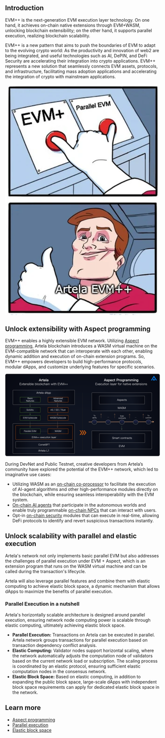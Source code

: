 ## Introduction

EVM++ is the next-generation EVM execution layer technology. On one hand, it achieves on-chain native extensions through EVM+WASM, unlocking blockchain extensibility; on the other hand, it supports parallel execution, realizing blockchain scalability.

EVM++ is a new pattern that aims to push the boundaries of EVM to adapt to the evolving crypto world: As the productivity and innovation of web2 are being integrated, and useful technologies such as AI, DePIN, and DeFi Security are accelerating their integration into crypto applications. EVM++ represents a new solution that seamlessly connects EVM assets, protocols, and infrastructure, facilitating mass adoption applications and accelerating the integration of crypto with mainstream applications.

![fifty_p](./img/evm++_1.png)

## Unlock extensibility with Aspect programming

EVM++ enables a highly extensible EVM network. Utilizing [Aspect programming](/main/Aspect-Programming/Aspect), Artela blockchain introduces a WASM virtual machine on the EVM-compatible network that can interoperate with each other, enabling dynamic addition and execution of on-chain extension programs. So, EVM++ empowers developers to build high-performance protocols, modular dApps, and customize underlying features for specific scenarios.

![sss](./img/artela3.png)

During DevNet and Public Testnet, creative developers from Artela’s community have explored the potential of the EVM++ network, which led to imaginative use cases:

- Utilizing WASM as an [on-chain co-processor](https://www.odaily.news/en/post/5191903) to facilitate the execution of AI-agent algorithms and other high-performance modules directly on the blockchain, while ensuring seamless interoperability with the EVM system.
- [On-chain AI agents](https://github.com/cellulalifegame/Pac-Man-Artela-Aspect) that participate in the autonomous worlds and enable truly programmable [on-chain NPCs](https://artela.network/blog/aspect-case-on-chain-npc-for-autonomous-world-game) that can interact with users.
- Opt-in [on-chain security](https://artela.network/blog/eliminate-reentrancy-attacks-with-on-chain-runtime-protection) modules that can execute in real-time, allowing DeFi protocols to identify and revert suspicious transactions instantly.

## Unlock scalability with parallel and elastic execution

Artela's network not only implements basic parallel EVM but also addresses the challenges of parallel execution under EVM + Aspect, which is an extension program that runs on the WASM virtual machine and can be called during the transaction's lifecycle.

Artela will also leverage parallel features and combine them with elastic computing to achieve elastic block space, a dynamic mechanism that allows dApps to maximize the benefits of parallel execution.

### **Parallel Execution** in a nutshell

Artela's horizontally scalable architecture is designed around parallel execution, ensuring network node computing power is scalable through elastic computing, ultimately achieving elastic block space.

- **Parallel Execution:** Transactions on Artela can be executed in parallel. Artela network groups transactions for parallel execution based on transaction dependency conflict analysis.
- **Elastic Computing:** Validator nodes support horizontal scaling, where the network automatically adjusts the computation node of validators based on the current network load or subscription. The scaling process is coordinated by an elastic protocol, ensuring sufficient elastic computation nodes in the consensus network.
- **Elastic Block Space:** Based on elastic computing, in addition to expanding the public block space, large-scale dApps with independent block space requirements can apply for dedicated elastic block space in the network.

## Learn more

* [Aspect programming](/main/Aspect-Programming/Aspect)
* [Parallel execution](/main/Artela-Blockchain/Parallel%20execution)
* [Elastic block space](/main/Artela-Blockchain/Elastic%20Block%20Space)